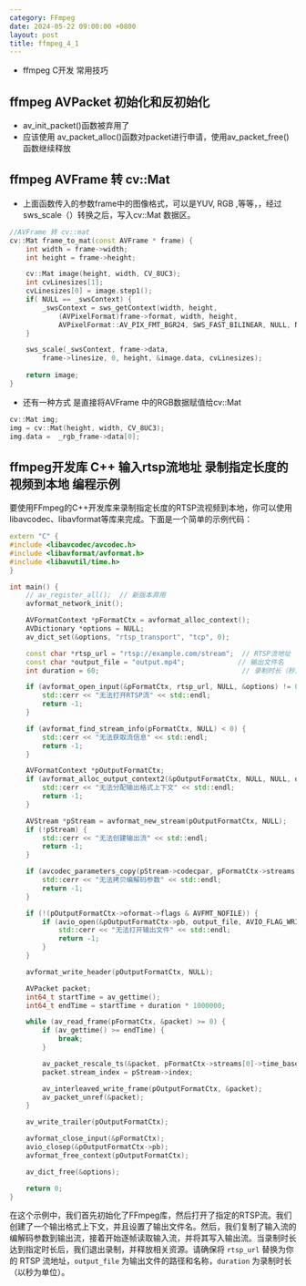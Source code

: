 ```yaml
---
category: FFmpeg
date: 2024-05-22 09:00:00 +0800
layout: post
title: ffmpeg_4_1
---
```


+ ffmpeg C开发 常用技巧

## ffmpeg AVPacket 初始化和反初始化

+ av_init_packet()函数被弃用了
+ 应该使用 av_packet_alloc()函数对packet进行申请，使用av_packet_free()函数继续释放

## ffmpeg AVFrame 转 cv::Mat

+ 上面函数传入的参数frame中的图像格式，可以是YUV, RGB ,等等，，经过sws_scale（）转换之后，写入cv::Mat 数据区。
```cpp
//AVFrame 转 cv::mat  
cv::Mat frame_to_mat(const AVFrame * frame) {
    int width = frame->width;
    int height = frame->height;

    cv::Mat image(height, width, CV_8UC3);
    int cvLinesizes[1];
    cvLinesizes[0] = image.step1();
    if( NULL == _swsContext) {
        _swsContext = sws_getContext(width, height,
            (AVPixelFormat)frame->format, width, height,
            AVPixelFormat::AV_PIX_FMT_BGR24, SWS_FAST_BILINEAR, NULL, NULL, NULL);
    }

    sws_scale(_swsContext, frame->data, 
        frame->linesize, 0, height, &image.data, cvLinesizes);
    
    return image;
}
```

+ 还有一种方式 是直接将AVFrame 中的RGB数据赋值给cv::Mat
```cpp
cv::Mat img;
img = cv::Mat(height, width, CV_8UC3);
img.data =  _rgb_frame->data[0];
```

## ffmpeg开发库 C++ 输入rtsp流地址 录制指定长度的视频到本地 编程示例

要使用FFmpeg的C++开发库来录制指定长度的RTSP流视频到本地，你可以使用libavcodec、libavformat等库来完成。下面是一个简单的示例代码：

```cpp
extern "C" {
#include <libavcodec/avcodec.h>
#include <libavformat/avformat.h>
#include <libavutil/time.h>
}

int main() {
    // av_register_all();  // 新版本弃用
    avformat_network_init();

    AVFormatContext *pFormatCtx = avformat_alloc_context();
    AVDictionary *options = NULL;
    av_dict_set(&options, "rtsp_transport", "tcp", 0);

    const char *rtsp_url = "rtsp://example.com/stream";  // RTSP流地址
    const char *output_file = "output.mp4";             // 输出文件名
    int duration = 60;                                   // 录制时长（秒）

    if (avformat_open_input(&pFormatCtx, rtsp_url, NULL, &options) != 0) {
        std::cerr << "无法打开RTSP流" << std::endl;
        return -1;
    }

    if (avformat_find_stream_info(pFormatCtx, NULL) < 0) {
        std::cerr << "无法获取流信息" << std::endl;
        return -1;
    }

    AVFormatContext *pOutputFormatCtx;
    if (avformat_alloc_output_context2(&pOutputFormatCtx, NULL, NULL, output_file) < 0) {
        std::cerr << "无法分配输出格式上下文" << std::endl;
        return -1;
    }

    AVStream *pStream = avformat_new_stream(pOutputFormatCtx, NULL);
    if (!pStream) {
        std::cerr << "无法创建输出流" << std::endl;
        return -1;
    }

    if (avcodec_parameters_copy(pStream->codecpar, pFormatCtx->streams[0]->codecpar) < 0) {
        std::cerr << "无法拷贝编解码参数" << std::endl;
        return -1;
    }

    if (!(pOutputFormatCtx->oformat->flags & AVFMT_NOFILE)) {
        if (avio_open(&pOutputFormatCtx->pb, output_file, AVIO_FLAG_WRITE) < 0) {
            std::cerr << "无法打开输出文件" << std::endl;
            return -1;
        }
    }

    avformat_write_header(pOutputFormatCtx, NULL);

    AVPacket packet;
    int64_t startTime = av_gettime();
    int64_t endTime = startTime + duration * 1000000;

    while (av_read_frame(pFormatCtx, &packet) >= 0) {
        if (av_gettime() >= endTime) {
            break;
        }

        av_packet_rescale_ts(&packet, pFormatCtx->streams[0]->time_base, pStream->time_base);
        packet.stream_index = pStream->index;

        av_interleaved_write_frame(pOutputFormatCtx, &packet);
        av_packet_unref(&packet);
    }

    av_write_trailer(pOutputFormatCtx);

    avformat_close_input(&pFormatCtx);
    avio_closep(&pOutputFormatCtx->pb);
    avformat_free_context(pOutputFormatCtx);

    av_dict_free(&options);

    return 0;
}
```

在这个示例中，我们首先初始化了FFmpeg库，然后打开了指定的RTSP流。我们创建了一个输出格式上下文，并且设置了输出文件名。然后，我们复制了输入流的编解码参数到输出流，接着开始逐帧读取输入流，并将其写入输出流。当录制时长达到指定时长后，我们退出录制，并释放相关资源。请确保将 `rtsp_url` 替换为你的 RTSP 流地址，`output_file` 为输出文件的路径和名称，`duration` 为录制时长（以秒为单位）。